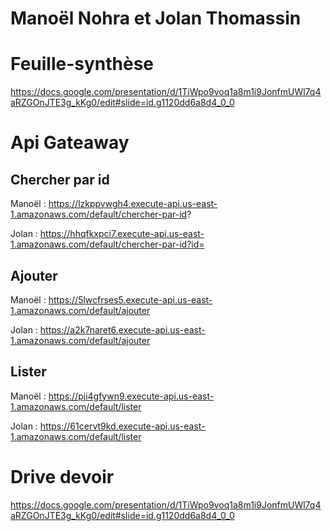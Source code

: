 # Manoël Nohra et Jolan Thomassin

# Feuille-synthèse
https://docs.google.com/presentation/d/1TiWpo9voq1a8m1i9JonfmUWl7q4aRZGOnJTE3g_kKg0/edit#slide=id.g1120dd6a8d4_0_0

# Api Gateaway 
## Chercher par id
Manoël :
https://lzkppvwgh4.execute-api.us-east-1.amazonaws.com/default/chercher-par-id?

Jolan :
https://hhqfkxpci7.execute-api.us-east-1.amazonaws.com/default/chercher-par-id?id=

## Ajouter
Manoël :
https://5lwcfrses5.execute-api.us-east-1.amazonaws.com/default/ajouter

Jolan :
https://a2k7naret6.execute-api.us-east-1.amazonaws.com/default/ajouter

## Lister
Manoël :
https://pji4gfywn9.execute-api.us-east-1.amazonaws.com/default/lister

Jolan :
https://61cervt9kd.execute-api.us-east-1.amazonaws.com/default/lister

# Drive devoir 
https://docs.google.com/presentation/d/1TiWpo9voq1a8m1i9JonfmUWl7q4aRZGOnJTE3g_kKg0/edit#slide=id.g1120dd6a8d4_0_0
